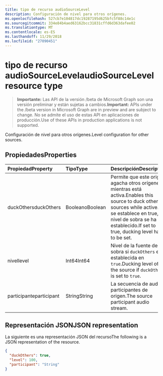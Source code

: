 ```yaml
---
title: tipo de recurso audioSourceLevel
description: Configuración de nivel para otros orígenes.
ms.openlocfilehash: 527cb7e104817dc19287195d625bfc5f88c14e1c
ms.sourcegitcommit: 334e84b4aed63162bcc31831cffd6d363dafee02
ms.translationtype: MT
ms.contentlocale: es-ES
ms.lasthandoff: 11/29/2018
ms.locfileid: "27090451"
---
```

# <a name="audiosourcelevel-resource-type"></a><span data-ttu-id="a6f1c-103">tipo de recurso audioSourceLevel</span><span class="sxs-lookup"><span data-stu-id="a6f1c-103">audioSourceLevel resource type</span></span>

> <span data-ttu-id="a6f1c-104">**Importante:** Las API de la versión /beta de Microsoft Graph son una versión preliminar y están sujetas a cambios.</span><span class="sxs-lookup"><span data-stu-id="a6f1c-104">**Important:** APIs under the /beta version in Microsoft Graph are in preview and are subject to change.</span></span> <span data-ttu-id="a6f1c-105">No se admite el uso de estas API en aplicaciones de producción.</span><span class="sxs-lookup"><span data-stu-id="a6f1c-105">Use of these APIs in production applications is not supported.</span></span>

<span data-ttu-id="a6f1c-106">Configuración de nivel para otros orígenes.</span><span class="sxs-lookup"><span data-stu-id="a6f1c-106">Level configuration for other sources.</span></span>

## <a name="properties"></a><span data-ttu-id="a6f1c-107">Propiedades</span><span class="sxs-lookup"><span data-stu-id="a6f1c-107">Properties</span></span>

| <span data-ttu-id="a6f1c-108">Propiedad</span><span class="sxs-lookup"><span data-stu-id="a6f1c-108">Property</span></span>               | <span data-ttu-id="a6f1c-109">Tipo</span><span class="sxs-lookup"><span data-stu-id="a6f1c-109">Type</span></span>    | <span data-ttu-id="a6f1c-110">Descripción</span><span class="sxs-lookup"><span data-stu-id="a6f1c-110">Description</span></span>                                                                                         |
| :--------------------- | :------ | :---------------------------------------------------------------------------------------------------|
| <span data-ttu-id="a6f1c-111">duckOthers</span><span class="sxs-lookup"><span data-stu-id="a6f1c-111">duckOthers</span></span>             | <span data-ttu-id="a6f1c-112">Booleano</span><span class="sxs-lookup"><span data-stu-id="a6f1c-112">Boolean</span></span> | <span data-ttu-id="a6f1c-113">Permite que este origen agacha otros orígenes mientras está activa.</span><span class="sxs-lookup"><span data-stu-id="a6f1c-113">Enables this source to duck other sources while active.</span></span> <span data-ttu-id="a6f1c-114">Si se establece en true, nivel de sobra se ha establecido.</span><span class="sxs-lookup"><span data-stu-id="a6f1c-114">If set to true, ducking level has to be set.</span></span>|
| <span data-ttu-id="a6f1c-115">nivel</span><span class="sxs-lookup"><span data-stu-id="a6f1c-115">level</span></span>                  | <span data-ttu-id="a6f1c-116">Int64</span><span class="sxs-lookup"><span data-stu-id="a6f1c-116">Int64</span></span>   | <span data-ttu-id="a6f1c-117">Nivel de la fuente de sobra si `duckOthers` está establecida en `true`.</span><span class="sxs-lookup"><span data-stu-id="a6f1c-117">Ducking level of the source if `duckOthers` is set to `true`.</span></span>                                     |
| <span data-ttu-id="a6f1c-118">participante</span><span class="sxs-lookup"><span data-stu-id="a6f1c-118">participant</span></span>            | <span data-ttu-id="a6f1c-119">String</span><span class="sxs-lookup"><span data-stu-id="a6f1c-119">String</span></span>  | <span data-ttu-id="a6f1c-120">La secuencia de audio participantes de origen.</span><span class="sxs-lookup"><span data-stu-id="a6f1c-120">The source participant audio stream.</span></span>                                                                |

## <a name="json-representation"></a><span data-ttu-id="a6f1c-121">Representación JSON</span><span class="sxs-lookup"><span data-stu-id="a6f1c-121">JSON representation</span></span>

<span data-ttu-id="a6f1c-122">La siguiente es una representación JSON del recurso</span><span class="sxs-lookup"><span data-stu-id="a6f1c-122">The following is a JSON representation of the resource.</span></span>

<!-- {
  "blockType": "resource",
  "optionalProperties": [

  ],
  "@odata.type": "microsoft.graph.audioSourceLevel"
}-->
```json
{
  "duckOthers": true,
  "level": 100,
  "participant": "String"
}
```

<!-- uuid: 8fcb5dbc-d5aa-4681-8e31-b001d5168d79
2015-10-25 14:57:30 UTC -->
<!-- {
  "type": "#page.annotation",
  "description": "audioSourceLevel resource",
  "keywords": "",
  "section": "documentation",
  "tocPath": ""
}-->
